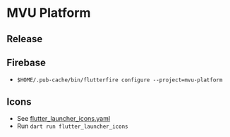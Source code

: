 # MVU Platform

## Release

## Firebase

* `$HOME/.pub-cache/bin/flutterfire configure --project=mvu-platform`

## Icons

* See [flutter_launcher_icons.yaml](flutter_launcher_icons.yaml)
* Run `dart run flutter_launcher_icons`